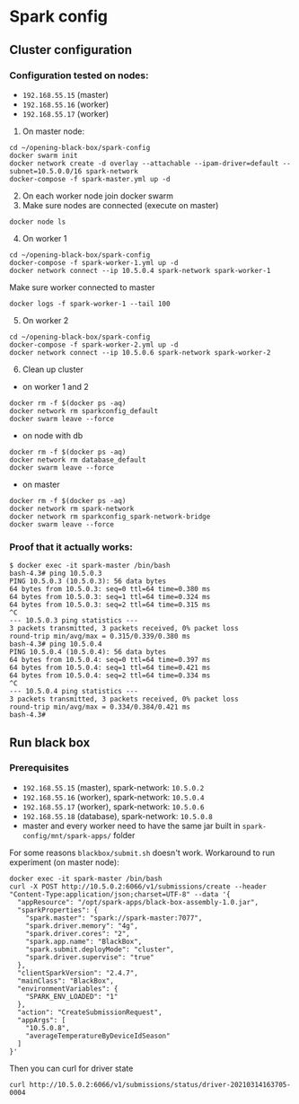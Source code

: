 # Spark config

## Cluster configuration

### Configuration tested on nodes:

- `192.168.55.15` (master)
- `192.168.55.16` (worker)
- `192.168.55.17` (worker)

1. On master node:

```
cd ~/opening-black-box/spark-config
docker swarm init
docker network create -d overlay --attachable --ipam-driver=default --subnet=10.5.0.0/16 spark-network
docker-compose -f spark-master.yml up -d
```

2. On each worker node join docker swarm
3. Make sure nodes are connected (execute on master)

```
docker node ls
```

4. On worker 1

```
cd ~/opening-black-box/spark-config
docker-compose -f spark-worker-1.yml up -d
docker network connect --ip 10.5.0.4 spark-network spark-worker-1 
```

Make sure worker connected to master

```
docker logs -f spark-worker-1 --tail 100
```

5. On worker 2

```
cd ~/opening-black-box/spark-config
docker-compose -f spark-worker-2.yml up -d
docker network connect --ip 10.5.0.6 spark-network spark-worker-2
```

6. Clean up cluster

- on worker 1 and 2

```
docker rm -f $(docker ps -aq)
docker network rm sparkconfig_default 
docker swarm leave --force
```

- on node with db

```
docker rm -f $(docker ps -aq)
docker network rm database_default 
docker swarm leave --force
```

- on master

```
docker rm -f $(docker ps -aq)
docker network rm spark-network
docker network rm sparkconfig_spark-network-bridge
docker swarm leave --force
```

### Proof that it actually works:

```
$ docker exec -it spark-master /bin/bash
bash-4.3# ping 10.5.0.3
PING 10.5.0.3 (10.5.0.3): 56 data bytes
64 bytes from 10.5.0.3: seq=0 ttl=64 time=0.380 ms
64 bytes from 10.5.0.3: seq=1 ttl=64 time=0.324 ms
64 bytes from 10.5.0.3: seq=2 ttl=64 time=0.315 ms
^C
--- 10.5.0.3 ping statistics ---
3 packets transmitted, 3 packets received, 0% packet loss
round-trip min/avg/max = 0.315/0.339/0.380 ms
bash-4.3# ping 10.5.0.4
PING 10.5.0.4 (10.5.0.4): 56 data bytes
64 bytes from 10.5.0.4: seq=0 ttl=64 time=0.397 ms
64 bytes from 10.5.0.4: seq=1 ttl=64 time=0.421 ms
64 bytes from 10.5.0.4: seq=2 ttl=64 time=0.334 ms
^C
--- 10.5.0.4 ping statistics ---
3 packets transmitted, 3 packets received, 0% packet loss
round-trip min/avg/max = 0.334/0.384/0.421 ms
bash-4.3# 
```

## Run black box

### Prerequisites

- `192.168.55.15` (master), spark-network: `10.5.0.2`
- `192.168.55.16` (worker), spark-network: `10.5.0.4`
- `192.168.55.17` (worker), spark-network: `10.5.0.6`
- `192.168.55.18` (database), spark-network: `10.5.0.8`
- master and every worker need to have the same jar built in `spark-config/mnt/spark-apps/` folder

For some reasons `blackbox/submit.sh` doesn't work. Workaround to run experiment (on master node):

```
docker exec -it spark-master /bin/bash
curl -X POST http://10.5.0.2:6066/v1/submissions/create --header "Content-Type:application/json;charset=UTF-8" --data '{ 
  "appResource": "/opt/spark-apps/black-box-assembly-1.0.jar",
  "sparkProperties": {
    "spark.master": "spark://spark-master:7077",
    "spark.driver.memory": "4g",
    "spark.driver.cores": "2",
    "spark.app.name": "BlackBox",
    "spark.submit.deployMode": "cluster",
    "spark.driver.supervise": "true"
  },
  "clientSparkVersion": "2.4.7",
  "mainClass": "BlackBox",
  "environmentVariables": {
    "SPARK_ENV_LOADED": "1"
  },
  "action": "CreateSubmissionRequest",
  "appArgs": [
    "10.5.0.8",
    "averageTemperatureByDeviceIdSeason"
  ]
}'
```

Then you can curl for driver state

```
curl http://10.5.0.2:6066/v1/submissions/status/driver-20210314163705-0004
```